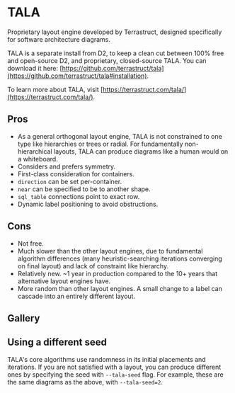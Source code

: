 # TALA

Proprietary layout engine developed by Terrastruct, designed specifically for software
architecture diagrams.

TALA is a separate install from D2, to keep a clean cut between 100% free and
open-source D2, and proprietary, closed-source TALA. You can download it here:
[https://github.com/terrastruct/tala](https://github.com/terrastruct/tala#installation).

To learn more about TALA, visit
[https://terrastruct.com/tala/](https://terrastruct.com/tala/).

## Pros

- As a general orthogonal layout engine, TALA is not constrained to one type like
  hierarchies or trees or radial. For fundamentally non-hierarchical layouts, TALA can
  produce diagrams like a human would on a whiteboard.
- Considers and prefers symmetry.
- First-class consideration for containers.
- `direction` can be set per-container.
- `near` can be specified to be to another shape.
- `sql_table` connections point to exact row.
- Dynamic label positioning to avoid obstructions.

## Cons

- Not free.
- Much slower than the other layout engines, due to fundamental algorithm differences
  (many heuristic-searching iterations converging on final layout) and lack of constraint
  like hierarchy.
- Relatively new. ~1 year in production compared to the 10+ years that alternative layout
  engines have.
- More random than other layout engines. A small change to a label can cascade into an
  entirely different layout.

## Gallery

<div style={{display: "inline-flex", alignItems: "center", width: "100%"}}>
  <div style={{width: "50%"}}
  className="embedSVG" dangerouslySetInnerHTML={{__html: require('@site/static/layout_gallery/sample1-tala.svg2')}}></div>
  <div style={{width: "50%"}}
  className="embedSVG" dangerouslySetInnerHTML={{__html: require('@site/static/layout_gallery/sample2-tala.svg2')}}></div>
</div>

<div style={{display: "inline-flex", alignItems: "center", width: "100%"}}>
  <div style={{width: "50%"}}
  className="embedSVG" dangerouslySetInnerHTML={{__html: require('@site/static/layout_gallery/sample3-tala.svg2')}}></div>
  <div style={{width: "50%"}}
  className="embedSVG" dangerouslySetInnerHTML={{__html: require('@site/static/layout_gallery/sample4-tala.svg2')}}></div>
</div>

<div style={{display: "inline-flex", alignItems: "center", width: "100%"}}>
  <div style={{width: "50%"}}
  className="embedSVG" dangerouslySetInnerHTML={{__html: require('@site/static/layout_gallery/sample5-tala.svg2')}}></div>
  <div style={{width: "50%"}}
  className="embedSVG" dangerouslySetInnerHTML={{__html: require('@site/static/layout_gallery/sample6-tala.svg2')}}></div>
</div>

## Using a different seed

TALA's core algorithms use randomness in its initial placements and iterations. If you are
not satisfied with a layout, you can produce different ones by specifying the seed with
`--tala-seed` flag. For example, these are the same diagrams as the above, with
`--tala-seed=2`.

<div style={{display: "inline-flex", alignItems: "center", width: "100%"}}>
  <div style={{width: "50%"}}
  className="embedSVG" dangerouslySetInnerHTML={{__html: require('@site/static/layout_gallery/sample5-tala-2.svg2')}}></div>
  <div style={{width: "50%"}}
  className="embedSVG" dangerouslySetInnerHTML={{__html: require('@site/static/layout_gallery/sample6-tala-2.svg2')}}></div>
</div>
